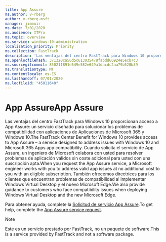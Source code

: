 ```yaml
---
title: App Assure
ms.author: v-rberg
author: v-rberg-msft
manager: jimmuir
ms.date: 7/01/2020
ms.audience: ITPro
ms.topic: overview
ms.service: windows-10-administration
localization_priority: Priority
ms.collection: FastTrack
description: 'Las ventajas del centro FastTrack para Windows 10 proporcionan acceso a App Assure: un servicio diseñado para solucionar los problemas de compatibilidad con aplicaciones de Aplicaciones de Microsoft 365 y Windows 10.'
ms.openlocfilehash: 371320ca56d5c613035478fabdd66924e5ecb7c3
ms.sourcegitcommit: 850211891e549e582e649a1dacdc2aa79b520b39
ms.translationtype: MT
ms.contentlocale: es-ES
ms.lasthandoff: 07/01/2020
ms.locfileid: "45011640"
---
```

# <a name="app-assure"></a><span data-ttu-id="88274-103">App Assure</span><span class="sxs-lookup"><span data-stu-id="88274-103">App Assure</span></span>

<span data-ttu-id="88274-104">Las ventajas del centro FastTrack para Windows 10 proporcionan acceso a App Assure: un servicio diseñado para solucionar los problemas de compatibilidad con aplicaciones de Aplicaciones de Microsoft 365 y Windows 10.</span><span class="sxs-lookup"><span data-stu-id="88274-104">The FastTrack Center Benefit for Windows 10 provides access to App Assure – a service designed to address issues with Windows 10 and Microsoft 365 Apps app compatibility.</span></span> <span data-ttu-id="88274-105">Cuando solicita el servicio de App Assure, un ingeniero de Microsoft colabora con usted para resolver problemas de aplicación válidos sin coste adicional para usted con una suscripción apta.</span><span class="sxs-lookup"><span data-stu-id="88274-105">When you request the App Assure service, a Microsoft engineer works with you to address valid app issues at no additional cost to you with an eligible subscription.</span></span> <span data-ttu-id="88274-106">También ofrecemos directrices para los clientes que encuentran problemas de compatibilidad al implementar Windows Virtual Desktop y el nuevo Microsoft Edge.</span><span class="sxs-lookup"><span data-stu-id="88274-106">We also provide guidance to customers who face compatibility issues when deploying Windows Virtual Desktop and the new Microsoft Edge.</span></span> 

<span data-ttu-id="88274-107">Para obtener ayuda, complete la [Solicitud de servicio App Assure](https://go.microsoft.com/fwlink/?linkid=2022721).</span><span class="sxs-lookup"><span data-stu-id="88274-107">To get help, complete the [App Assure service request](https://go.microsoft.com/fwlink/?linkid=2022721).</span></span>

  > [!NOTE]
> <span data-ttu-id="88274-108">Este es un servicio prestado por FastTrack, no un paquete de software.</span><span class="sxs-lookup"><span data-stu-id="88274-108">This is a service provided by FastTrack and not a software package.</span></span>
